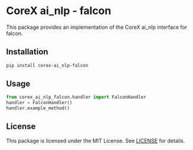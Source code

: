 # CoreX ai_nlp - falcon

This package provides an implementation of the CoreX ai_nlp interface for falcon.

## Installation
~~~bash
pip install corex-ai_nlp-falcon
~~~

## Usage
~~~python
from corex_ai_nlp_falcon.handler import FalconHandler
handler = FalconHandler()
handler.example_method()
~~~

## License
This package is licensed under the MIT License. See [LICENSE](../LICENSE) for details.

